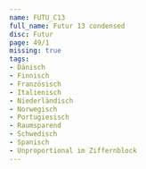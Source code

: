 ```yaml
---
name: FUTU_C13
full_name: Futur 13 condensed
disc: Futur
page: 49/1
missing: true
tags:
- Dänisch
- Finnisch
- Französisch
- Italienisch
- Niederländisch
- Norwegisch
- Portugiesisch
- Raumsparend
- Schwedisch
- Spanisch
- Unproportional im Ziffernblock
---
```

